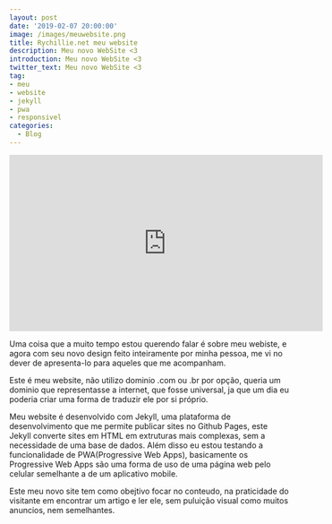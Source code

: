 ```yaml
---
layout: post
date: '2019-02-07 20:00:00'
image: /images/meuwebsite.png
title: Rychillie.net meu website
description: Meu novo WebSite <3
introduction: Meu novo WebSite <3
twitter_text: Meu novo WebSite <3
tag:
- meu
- website
- jekyll
- pwa
- responsivel
categories:
  - Blog
---
```


<iframe width="560" height="315" src="https://www.youtube.com/embed/sw8Fz6T2jfw" frameborder="0" allow="accelerometer; autoplay; encrypted-media; gyroscope; picture-in-picture" allowfullscreen></iframe>

Uma coisa que a muito tempo estou querendo falar é sobre meu webiste, e agora com seu novo design feito inteiramente por minha pessoa, me vi no dever de apresenta-lo para aqueles que me acompanham.

Este é meu website, não utilizo dominio .com ou .br por opção, queria um dominio que representasse a internet, que fosse universal, ja que um dia eu poderia criar uma forma de traduzir ele por si próprio.

Meu website é desenvolvido com Jekyll, uma plataforma de desenvolvimento que me permite publicar sites no Github Pages, este Jekyll converte sites em HTML em extruturas mais complexas, sem a necessidade de uma base de dados. Além disso eu estou testando a funcionalidade de PWA(Progressive Web Apps), basicamente os Progressive Web Apps são uma forma de uso de uma página web pelo celular semelhante a de um aplicativo mobile.

Este meu novo site tem como obejtivo focar no conteudo, na praticidade do visitante em encontrar um artigo e ler ele, sem puluição visual como muitos anuncios, nem semelhantes.

